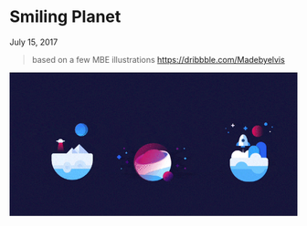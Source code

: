 # Smiling Planet

July 15, 2017

> based on a few MBE illustrations https://dribbble.com/Madebyelvis

![Pure CSS Little Universe Animation GIF](4.gif "Pure CSS Little Universe Animation GIF")